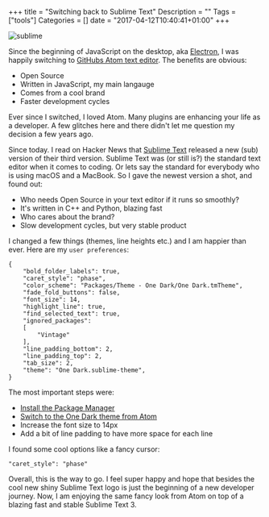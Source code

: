 +++
title = "Switching back to Sublime Text"
Description = ""
Tags = ["tools"]
Categories = []
date = "2017-04-12T10:40:41+01:00"
+++

<img src="https://preview.ibb.co/jMyYBQ/sublime.png" alt="sublime">

Since the beginning of JavaScript on the desktop, aka <a href="https://electron.atom.io/">Electron</a>, I was happily switching to <a href="https://atom.io/">GitHubs Atom text editor</a>. The benefits are obvious:

- Open Source
- Written in JavaScript, my main langauge
- Comes from a cool brand
- Faster development cycles

Ever since I switched, I loved Atom. Many plugins are enhancing your life as a developer. A few glitches here and there didn't let me question my decision a few years ago.

Since today. I read on Hacker News that <a href="https://www.sublimetext.com/3">Sublime Text</a> released a new (sub) version of their third version. Sublime Text was (or still is?) the standard text editor when it comes to coding. Or lets say the standard for everybody who is using macOS and a MacBook. So I gave the newest version a shot, and found out:

- Who needs Open Source in your text editor if it runs so smoothly?
- It's written in C++ and Python, blazing fast 
- Who cares about the brand?
- Slow development cycles, but very stable product

I changed a few things (themes, line heights etc.) and I am happier than ever. Here are my `user preferences`:

```
{
	"bold_folder_labels": true,
	"caret_style": "phase",
	"color_scheme": "Packages/Theme - One Dark/One Dark.tmTheme",
	"fade_fold_buttons": false,
	"font_size": 14,
	"highlight_line": true,
	"find_selected_text": true,
	"ignored_packages":
	[
		"Vintage"
	],
	"line_padding_bottom": 2,
	"line_padding_top": 2,
	"tab_size": 2,
	"theme": "One Dark.sublime-theme",
}
```

The most important steps were:

- <a href="https://packagecontrol.io/installation">Install the Package Manager</a>
- <a href="https://packagecontrol.io/packages/Theme%20-%20One%20Dark">Switch to the One Dark theme from Atom</a> 
- Increase the font size to 14px
- Add a bit of line padding to have more space for each line

I found some cool options like a fancy cursor:

`"caret_style": "phase"`


Overall, this is the way to go. I feel super happy and hope that besides the cool new shiny Sublime Text logo is just the beginning of a new developer journey. Now, I am enjoying the same fancy look from Atom on top of a blazing fast and stable Sublime Text 3.